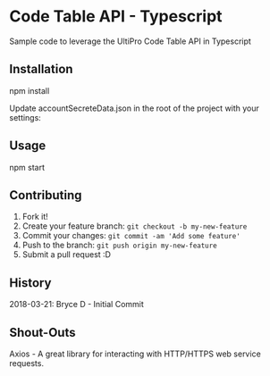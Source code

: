 # Code Table API - Typescript

Sample code to leverage the UltiPro Code Table API in Typescript

## Installation

npm install

Update accountSecreteData.json in the root of the project with your settings:

## Usage

npm start

## Contributing

1. Fork it!
2. Create your feature branch: `git checkout -b my-new-feature`
3. Commit your changes: `git commit -am 'Add some feature'`
4. Push to the branch: `git push origin my-new-feature`
5. Submit a pull request :D

## History
2018-03-21: Bryce D - Initial Commit

## Shout-Outs
Axios - A great library for interacting with HTTP/HTTPS web service requests.
